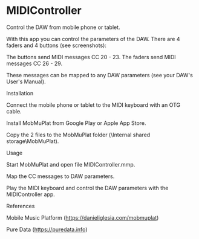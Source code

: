 # MIDIController
Control the DAW from mobile phone or tablet.

With this app you can control the parameters of the DAW. There are 4 faders and 4 buttons (see screenshots):

The buttons send MIDI messages CC 20 - 23.
The faders send MIDI messages CC 26 - 29.

These messages can be mapped to any DAW parameters (see your DAW's User's Manual).

Installation

Connect the mobile phone or tablet to the MIDI keyboard with an OTG cable.

Install MobMuPlat from Google Play or Apple App Store.

Copy the 2 files to the MobMuPlat folder (\Internal shared storage\MobMuPlat).

Usage

Start MobMuPlat and open file MIDIController.mmp.

Map the CC messages to DAW parameters.

Play the MIDI keyboard and control the DAW parameters with the MIDIController app.

References

Mobile Music Platform (https://danieliglesia.com/mobmuplat)

Pure Data (https://puredata.info)
